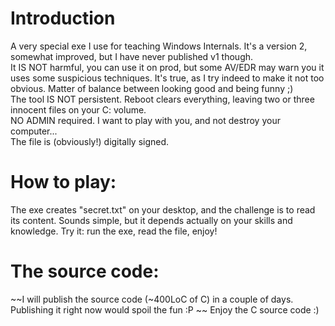 # Introduction
A very special exe I use for teaching Windows Internals. It's a version 2, somewhat improved, but I have never published v1 though.  
It IS NOT harmful, you can use it on prod, but some AV/EDR may warn you it uses some suspicious techniques. It's true, as I try indeed to make it not too obvious. Matter of balance between looking good and being funny ;)  
The tool IS NOT persistent. Reboot clears everything, leaving two or three innocent files on your C: volume.  
NO ADMIN required. I want to play with you, and not destroy your computer...  
The file is (obviously!) digitally signed.  

# How to play:
The exe creates "secret.txt" on your desktop, and the challenge is to read its content. Sounds simple, but it depends actually on your skills and knowledge. Try it: run the exe, read the file, enjoy!

# The source code:
~~I will publish the source code (~400LoC of C) in a couple of days. Publishing it right now would spoil the fun :P ~~
Enjoy the C source code :)
